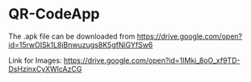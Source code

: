 # QR-CodeApp
The .apk file can be downloaded from https://drive.google.com/open?id=15rwOISk1L8jBnwuzugs8K5gfNiGYfSw6

Link for Images: https://drive.google.com/open?id=1IMki_8oO_xf9TD-DsHzinxCyXWlcAzCG

